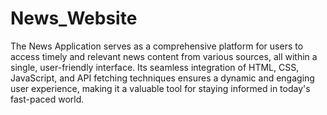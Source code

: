 # News_Website
The News Application serves as a comprehensive platform for users to access timely and relevant news content from various sources, all within a single, user-friendly interface. Its seamless integration of HTML, CSS, JavaScript, and API fetching techniques ensures a dynamic and engaging user experience, making it a valuable tool for staying informed in today's fast-paced world.

